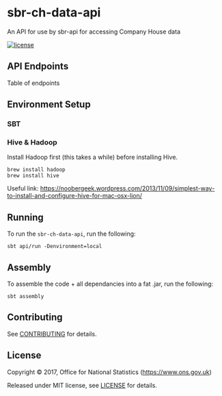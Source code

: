 # sbr-ch-data-api
An API for use by sbr-api for accessing Company House data

[![license](https://img.shields.io/github/license/mashape/apistatus.svg)]()

## API Endpoints

Table of endpoints

## Environment Setup

### SBT

### Hive & Hadoop

Install Hadoop first (this takes a while) before installing Hive.

```shell
brew install hadoop
brew install hive
```

Useful link:
https://noobergeek.wordpress.com/2013/11/09/simplest-way-to-install-and-configure-hive-for-mac-osx-lion/

## Running

To run the `sbr-ch-data-api`, run the following:

``` shell
sbt api/run -Denvironment=local
```

## Assembly

To assemble the code + all dependancies into a fat .jar, run the following:

```shell
sbt assembly
```

## Contributing

See [CONTRIBUTING](CONTRIBUTING.md) for details.

## License

Copyright ©‎ 2017, Office for National Statistics (https://www.ons.gov.uk)

Released under MIT license, see [LICENSE](LICENSE) for details.
